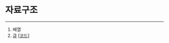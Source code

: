 # 자료구조
---
1. 배열
2. [큐](https://tree-19.tistory.com/72) [[코드]](https://github.com/kangwongu/Data-Structure/blob/main/code/queue.py)
